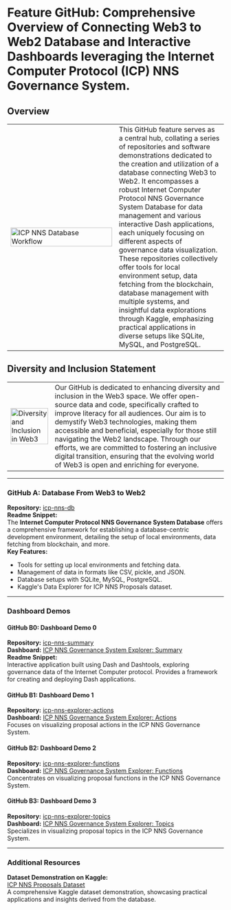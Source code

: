 # Feature GitHub: Comprehensive Overview of Connecting Web3 to Web2 Database and Interactive Dashboards leveraging the Internet Computer Protocol (ICP) NNS Governance System. 

## Overview
<table>
  <tr>
    <td width="50%">
      <img src="https://github.com/sunshineluyao/icp-nns/blob/main/figures/icp-nns-db.drawio.png" alt="ICP NNS Database Workflow" width="100%" />
    </td>
    <td width="50%">
      This GitHub feature serves as a central hub, collating a series of repositories and software demonstrations dedicated to the creation and utilization of a database connecting Web3 to Web2. It encompasses a robust Internet Computer Protocol NNS Governance System Database for data management and various interactive Dash applications, each uniquely focusing on different aspects of governance data visualization. These repositories collectively offer tools for local environment setup, data fetching from the blockchain, database management with multiple systems, and insightful data explorations through Kaggle, emphasizing practical applications in diverse setups like SQLite, MySQL, and PostgreSQL.
    </td>
  </tr>
</table>



## Diversity and Inclusion Statement

<table>
  <tr>
    <td>
      <img src="https://github.com/sunshineluyao/icp-nns/blob/main/figures/Web3All.png" alt="Diversity and Inclusion in Web3" width="100%" />
    </td>
    <td>
      Our GitHub is dedicated to enhancing diversity and inclusion in the Web3 space. We offer open-source data and code, specifically crafted to improve literacy for all audiences. Our aim is to demystify Web3 technologies, making them accessible and beneficial, especially for those still navigating the Web2 landscape. Through our efforts, we are committed to fostering an inclusive digital transition, ensuring that the evolving world of Web3 is open and enriching for everyone.
    </td>
  </tr>
</table>



---

### GitHub A: Database From Web3 to Web2
**Repository:** [icp-nns-db](https://github.com/sunshineluyao/icp-nns-db)  
**Readme Snippet:**  
The **Internet Computer Protocol NNS Governance System Database** offers a comprehensive framework for establishing a database-centric development environment, detailing the setup of local environments, data fetching from blockchain, and more.  
**Key Features:**
- Tools for setting up local environments and fetching data.
- Management of data in formats like CSV, pickle, and JSON.
- Database setups with SQLite, MySQL, PostgreSQL.
- Kaggle's Data Explorer for ICP NNS Proposals dataset.

---

### Dashboard Demos
#### GitHub B0: Dashboard Demo 0
**Repository:** [icp-nns-summary](https://github.com/sunshineluyao/icp-nns-summary)  
**Dashboard:** [ICP NNS Governance System Explorer: Summary](https://icp-nns-summary.onrender.com/)  
**Readme Snippet:**  
Interactive application built using Dash and Dashtools, exploring governance data of the Internet Computer protocol. Provides a framework for creating and deploying Dash applications.

#### GitHub B1: Dashboard Demo 1
**Repository:** [icp-nns-explorer-actions](https://github.com/sunshineluyao/icp-nns-explorer-actions)  
**Dashboard:** [ICP NNS Governance System Explorer: Actions](https://icp-nns-actions.onrender.com)  
Focuses on visualizing proposal actions in the ICP NNS Governance System.

#### GitHub B2: Dashboard Demo 2
**Repository:** [icp-nns-explorer-functions](https://github.com/sunshineluyao/icp-nns-explorer-functions)  
**Dashboard:** [ICP NNS Governance System Explorer: Functions](https://icp-nns-function.onrender.com)  
Concentrates on visualizing proposal functions in the ICP NNS Governance System.

#### GitHub B3: Dashboard Demo 3
**Repository:** [icp-nns-explorer-topics](https://github.com/sunshineluyao/icp-nns-explorer-topics)  
**Dashboard:** [ICP NNS Governance System Explorer: Topics](https://icp-nns-topics.onrender.com/)  
Specializes in visualizing proposal topics in the ICP NNS Governance System.

---

### Additional Resources
**Dataset Demonstration on Kaggle:**  
[ICP NNS Proposals Dataset](https://www.kaggle.com/datasets/sunshineluyaozhang/icp-nns-proposals)  
A comprehensive Kaggle dataset demonstration, showcasing practical applications and insights derived from the database.
